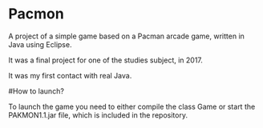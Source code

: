 # Pacmon
A project of a simple game based on a Pacman arcade game, written in Java using Eclipse. 

It was a final project for one of the studies subject, in 2017.

It was my first contact with real Java.

#How to launch?

To launch the game you need to either compile the class Game or start the PAKMON1.1.jar file, which is included in the repository.
